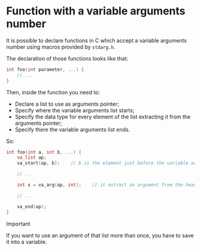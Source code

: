 # Function with a variable arguments number

It is possible to declare functions in C which accept a variable arguments number using macros provided by `stdarg.h`.

The declaration of those functions looks like that:

```C
int foo(int parameter, ...) {
    // ...
}
```

Then, inside the function you need to:

- Declare a list to use as arguments pointer;
- Specify where the variable arguments list starts;
- Specify the data type for every element of the list extracting it from the arguments pointer;
- Specify there the variable arguments list ends.

So:

```C
int foo(int a, int b, ...) {
    va_list ap;
    va_start(ap, b);    // b is the element just before the variable arguments list start

    // ...

    int x = va_arg(ap, int);    // it extract an argument from the head of the list

    // ...

    va_end(ap);
} 
```

> [!IMPORTANT]
>
> If you want to use an argument of that list more than once, you have to save it into a variable. 